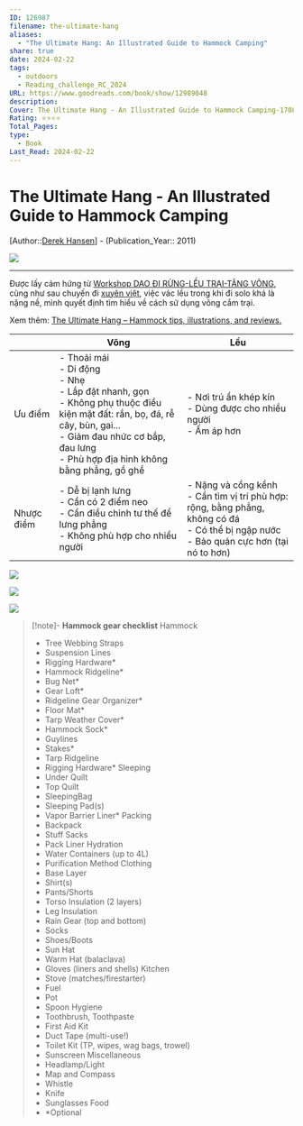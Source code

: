```yaml
---
ID: 126987
filename: the-ultimate-hang
aliases:
  - "The Ultimate Hang: An Illustrated Guide to Hammock Camping"
share: true
date: 2024-02-22
tags:
  - outdoors
  - Reading_challenge_RC_2024
URL: https://www.goodreads.com/book/show/12989048
description: 
Cover: The Ultimate Hang - An Illustrated Guide to Hammock Camping-1708487161822.jpeg
Rating: ⭐⭐⭐⭐
Total_Pages: 
type:
  - Book
Last_Read: 2024-02-22
---
```

# The Ultimate Hang - An Illustrated Guide to Hammock Camping
[Author::[Derek Hansen](Derek%20Hansen.md)] - (Publication_Year:: 2011)

![](https://i.imgur.com/rD1Aip1.png)

---

Được lấy cảm hứng từ [ Workshop DAO ĐI RỪNG-LỀU TRẠI-TĂNG VÕNG](./worksho-dao-di-rung-leu-trai-tang-vong.md), cũng như sau chuyến đi [xuyên việt](./xuyen-viet-2023.md), việc vác lều trong khi đi solo khá là nặng nề, mình quyết định tìm hiểu về cách sử dụng võng cắm trại.

Xem thêm: [The Ultimate Hang – Hammock tips, illustrations, and reviews.](https://theultimatehang.com/)

|  | Võng | Lều |
| ---- | ---- | ---- |
| Ưu điểm | - Thoải mái<br>- Di động<br>- Nhẹ<br>- Lắp đặt nhanh, gọn<br>- Không phụ thuộc điều kiện mặt đất: rắn, bọ, đá, rễ cây, bùn, gai...<br>- Giảm đau nhức cơ bắp, đau lưng<br>- Phù hợp địa hình không bằng phẳng, gồ ghề | - Nơi trú ẩn khép kín<br>- Dùng được cho nhiều người<br>- Ấm áp hơn |
| Nhược điểm | - Dễ bị lạnh lưng<br>- Cần có 2 điểm neo<br>- Cần điều chỉnh tư thế để lưng phẳng<br>- Không phù hợp cho nhiều người | - Nặng và cồng kềnh<br>- Cần tìm vị trí phù hợp: rộng, bằng phẳng, không có đá<br>- Có thể bị ngập nước<br>- Bảo quản cực hơn (tại nó to hơn)  |

![](https://i.imgur.com/1vLZQ0c.png)

![](https://i.imgur.com/kPt8QKs.png)


![](https://i.imgur.com/FVv5eEE.png)


> [!note]- **Hammock gear checklist**
> Hammock
> 	- Tree Webbing Straps
> 	- Suspension Lines
> 	- Rigging Hardware*
> 	- Hammock Ridgeline*
> 	- Bug Net*
> 	- Gear Loft*
> 	- Ridgeline Gear Organizer*
> 	- Floor Mat*
> 	- Tarp
> Weather Cover*
> 	- Hammock Sock*
> 	- Guylines
> 	- Stakes*
> 	- Tarp Ridgeline
> 	- Rigging Hardware*
> Sleeping
> 	- Under Quilt
> 	- Top Quilt
> 	- SleepingBag
> 	- Sleeping Pad(s)
> 	- Vapor Barrier Liner*
> Packing
> 	- Backpack
> 	- Stuff Sacks
> 	- Pack Liner
> Hydration
> 	- Water Containers (up to 4L)
> 	- Purification Method
> Clothing
> 	- Base Layer
> 	- Shirt(s)
> 	- Pants/Shorts
> 	- Torso Insulation (2 layers)
> 	- Leg Insulation
> 	- Rain Gear (top and bottom)
> 	- Socks
> 	- Shoes/Boots
> 	- Sun Hat
> 	- Warm Hat (balaclava)
> 	- Gloves (liners and shells)
> Kitchen
> 	- Stove (matches/firestarter)
> 	- Fuel
> 	- Pot
> 	- Spoon
> Hygiene
> 	- Toothbrush, Toothpaste
> 	- First Aid Kit
> 	- Duct Tape (multi-use!)
> 	- Toilet Kit (TP, wipes, wag bags, trowel)
> 	- Sunscreen
> Miscellaneous
> 	- Headlamp/Light
> 	- Map and Compass
> 	- Whistle
> 	- Knife
> 	- Sunglasses
> Food
> 	- *Optional